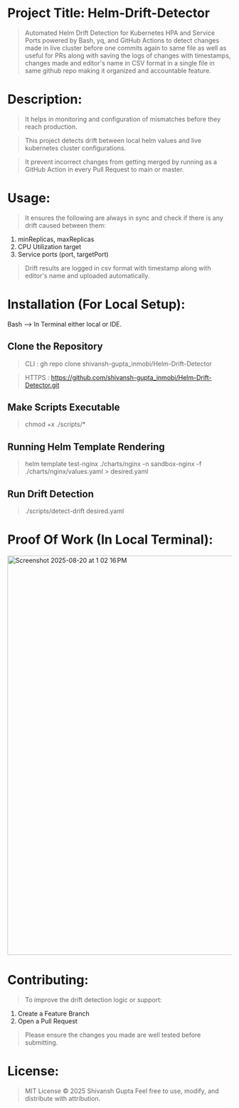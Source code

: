 # Project Title: Helm-Drift-Detector

> Automated Helm Drift Detection for Kubernetes HPA and Service Ports  powered by Bash, yq, and GitHub Actions to detect changes made in live cluster before one commits again to same file as well as useful for PRs along with saving the logs of changes with timestamps, changes made and editor's name in CSV format in a single file in same github repo making it organized and accountable feature.

# Description: 

> It helps in monitoring and configuration of mismatches before they reach production.

> This project detects drift between local helm values and live kubernetes cluster configurations.

> It prevent incorrect changes from getting merged by running as a GitHub Action in every Pull Request to main or master.

# Usage:

> It ensures the following are always in sync and check if there is any drift caused between them:

  1) minReplicas, maxReplicas
  2) CPU Utilization target
  3) Service ports (port, targetPort)
     
> Drift results are logged in csv format with timestamp along with editor's name and uploaded automatically.

# Installation (For Local Setup):
Bash --> In Terminal either local or IDE.

## Clone the Repository

> CLI : gh repo clone shivansh-gupta_inmobi/Helm-Drift-Detector

> HTTPS : https://github.com/shivansh-gupta_inmobi/Helm-Drift-Detector.git

## Make Scripts Executable

> chmod +x ./scripts/*

## Running Helm Template Rendering

> helm template test-nginx ./charts/nginx -n sandbox-nginx -f ./charts/nginx/values.yaml > desired.yaml

## Run Drift Detection

> ./scripts/detect-drift desired.yaml

# Proof Of Work (In Local Terminal):

<img width="1439" height="898" alt="Screenshot 2025-08-20 at 1 02 16 PM" src="https://github.com/user-attachments/assets/fa85eca5-abfd-4135-9253-9c93ad489a8d" />


# Contributing:

> To improve the drift detection logic or support:

  1) Create a Feature Branch
  2) Open a Pull Request
     
> Please ensure the changes you made are well tested before submitting.

# License:

>MIT License © 2025 Shivansh Gupta
Feel free to use, modify, and distribute with attribution.
